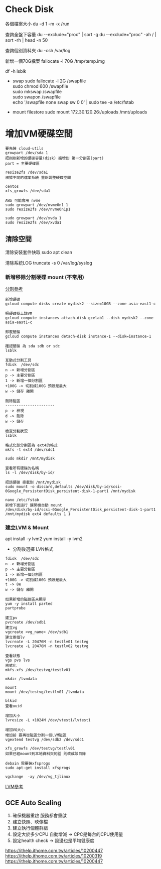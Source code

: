 # Check Disk
各個檔案大小
du -d 1 -m -x /run

查詢全盤下容量
du --exclude="proc" | sort -g
du --exclude="proc" -ah / | sort -rh | head -n 50

查詢個別資料夾
du -csh /var/log

新增一個70G檔案
fallocate -l 70G /tmp/temp.img

df -h
lsblk

* swap
sudo fallocate -l 2G /swapfile   
sudo chmod 600 /swapfile         
sudo mkswap /swapfile            
sudo swapon /swapfile            
echo '/swapfile none swap sw 0 0' | sudo tee -a /etc/fstab

* mount filestore
sudo mount 172.30.120.26:/uploads /mnt/uploads

# 增加VM硬碟空間
```
要先裝 cloud-utils
growpart /dev/sda 1 
把剛剛新增的硬碟容量(disk) 擴增到 第一分割區(part)
part = 主要硬碟區

resize2fs /dev/sda1
根據不同的檔案系統 重新調整硬碟空間

centos 
xfs_growfs /dev/sda1

AWS 可能會用 nvme
sudo growpart /dev/nvme0n1 1
sudo resize2fs /dev/nvme0n1p1

sudo growpart /dev/xvda 1
sudo resize2fs /dev/xvda1
```


## 清除空間
清除安裝套件快取
sudo apt clean

清除系統LOG
truncate -s 0 /var/log/syslog








### 新增移除分割硬碟 mount (不常用)
[分割參考](https://blog.gtwang.org/linux/linux-add-format-mount-harddisk/)
```
新增硬碟
gcloud compute disks create mydisk2 --size=10GB --zone asia-east1-c

把硬碟掛上該VM
gcloud compute instances attach-disk gcelab1 --disk mydisk2 --zone asia-east1-c

卸載硬碟
gcloud compute instances detach-disk instance-1 --disk=instance-1

確認硬碟 為 sda sdb or sdc
lsblk

互動式分割工具
fdisk  /dev/sdc
n -> 新增分割區
p -> 主要分割區
1 -> 新增一個分割區
+100G -> 切割成100G 預設是最大
w -> 儲存 離開

刪除磁區
----------------------
p -> 檢視
d -> 刪除
w -> 儲存

檢查分割狀況
lsblk

格式化該分割區為 ext4的格式
mkfs -t ext4 /dev/sdc1

sudo mkdir /mnt/mydisk

查看所有硬碟的名稱
ls -l /dev/disk/by-id/

把該硬碟 掛載到 /mnt/mydisk
sudo mount -o discard,defaults /dev/disk/by-id/scsi-0Google_PersistentDisk_persistent-disk-1-part1 /mnt/mydisk

nano /etc/fstab
新增下面這行 讓開機自動 mount
/dev/disk/by-id/scsi-0Google_PersistentDisk_persistent-disk-1-part1 /mnt/mydisk ext4 defaults 1 1

```
### 建立LVM & Mount
apt install -y lvm2
yum install -y lvm2

* 分割後選擇 LVN格式
```
fdisk  /dev/sdc
n -> 新增分割區
p -> 主要分割區
1 -> 新增一個分割區
+100G -> 切割成100G 預設是最大
t -> 8e
w -> 儲存 離開

如果新增的磁碟區未顯示
yum -y install parted
partprobe

建立pv
pvcreate /dev/sdb1
建立vg
vgcreate <vg_name> /dev/sdb1
建立兩個lv
lvcreate -L 20476M -n testlv01 testvg
lvcreate -L 20476M -n testlv02 testvg

查看狀態
vgs pvs lvs
格式化
mkfs.xfs /dev/testvg/testlv01

mkdir /lvmdata

mount
mount /dev/testvg/testlv01 /lvmdata

blkid
查看uuid

增加大小
lvresize -L +1024M /dev/vtest1/lvtest1

增加VG大小
增加前 要再從磁區分割一個LVM磁區
vgextend testvg /dev/sdb2 /dev/sdc1

xfs_growfs /dev/testvg/testlv01
如果已經mount到本地資料夾的話 則改成該目錄

debain 需要裝xfsprogs
sudo apt-get install xfsprogs

vgchange  -ay /dev/vg_tjlinux
```
[LVM參考](https://sc8log.blogspot.com/2017/03/linux-lvm-lvm.html)
## GCE Auto Scaling
1. 確保機器重啟 服務都會重啟
2. 建立快照、映像檔
3. 建立執行個體群組
4. 設定大於多少CPU 自動增減
-> CPC是每台的CPU使用量
5. 設定health check
-> 設邊也是平均健康度

https://ithelp.ithome.com.tw/articles/10200447
https://ithelp.ithome.com.tw/articles/10200319
https://ithelp.ithome.com.tw/articles/10200447

